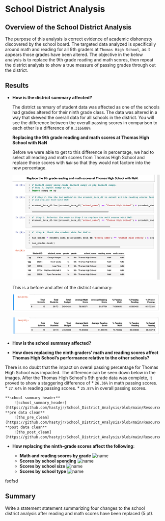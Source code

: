 # School District Analysis

## Overview of the School District Analysis

The purpose of this analysis is correct evidence of academic dishonesty discovered by the school board. The targeted data analyzed is specifically around math and reading for all 9th graders at `Thomas High School`, as it appears those grades have been altered. The objective in the below analysis is to replace the 9th grade reading and math scores, then repeat the district analysis to show a true measure of passing grades through out the district. 

## Results

* **How is the district summary affected?**

    The district summary of student data was affected as one of the schools had grades altered for their ninth grade class. The data was altered in a way that skewed the overall data for all schools in the district. You will see the difference between the overall passing scores in comparison to each other is a difference of `0.316608%`

    **Replacing the 9th grade reading and math scores at Thomas High School with NaN**
    
    Before we were able to get to this difference in percentage, we had to select all reading and math scores from Thomas High School and replace those scores with `NaN` so that they would not factore into the new percentage. 

    ![nan-replacement](https://github.com/hastyjr/School_District_Analysis/blob/main/Resources/images/NaN-replacement.png)

    This is a before and after of the district summary:
    
    ![before-data-clean](https://github.com/hastyjr/School_District_Analysis/blob/main/Resources/images/pre-clean-district.png)

    ![after-data-clean](https://github.com/hastyjr/School_District_Analysis/blob/main/Resources/images/post-clean-district.png)


* **How is the school summary affected?**

* **How does replacing the ninth graders’ math and reading scores affect Thomas High School’s performance relative to the other schools?** 

There is no doubt that the impact on overal passing percentage for Thomas High School was impacted. The difference can be seen down below in the images. After the Thomas High School's 9th grade data was complete, it proved to show a staggering difference of 
    * `26.36%` in math passing scores. 
    * `27.64%` in reading passing scores.
    * `25.87%` in overall passing scores. 

    **school summary header**
        ![school_summary_header](https://github.com/hastyjr/School_District_Analysis/blob/main/Resources/images/school_summary_header.png)
    **pre data clean**
        ![ths_pre_clean](https://github.com/hastyjr/School_District_Analysis/blob/main/Resources/images/ths_pre_clean.png)
    **post data clean**
        ![ths_post_clean](https://github.com/hastyjr/School_District_Analysis/blob/main/Resources/images/ths_post_clean.png)
* **How replacing the ninth-grade scores affect the following:**

    * **Math and reading scores by grade**
        ![name](link)
    * **Scores by school spending**
        ![name](link)
    * **Scores by school size**
        ![name](link)
    * **Scores by school type**
        ![name](link)

fsdfsd
## Summary
Write a statement statement summarizing four changes to the school district analysis after reading and math scores have been replaced (5 pt).

